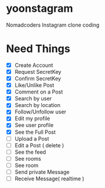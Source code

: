 # yoonstagram

Nomadcoders Instagram clone coding

# Need Things

- [x] Create Account
- [x] Request SecretKey
- [x] Confirm SecretKey
- [x] Like/Unlike Post
- [x] Comment on a Post
- [x] Search by user
- [x] Search by location
- [x] Follow/Unfollow user
- [x] Edit my profile
- [x] See user profile
- [x] See the Full Post
- [ ] Upload a Post
- [ ] Edit a Post ( delete )
- [ ] See the feed
- [ ] See rooms
- [ ] See room
- [ ] Send private Message
- [ ] Receive Message( realtime )
